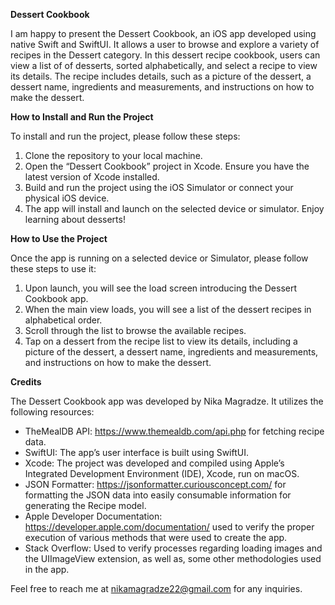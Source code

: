 **Dessert Cookbook**

I am happy to present the Dessert Cookbook, an iOS app developed using native Swift and SwiftUI. It allows a user to browse and explore a variety of recipes in the Dessert category. In this dessert recipe cookbook, users can view a list of of desserts, sorted alphabetically, and select a recipe to view its details. The recipe includes details, such as a  picture of the dessert, a dessert name, ingredients and measurements, and instructions on how to make the dessert.

**How to Install and Run the Project**

To install and run the project, please follow these steps:
1. Clone the repository to your local machine.
2. Open the “Dessert Cookbook” project in Xcode. Ensure you have the latest version of Xcode installed.
3. Build and run the project using the iOS Simulator or connect your physical iOS device.
4. The app will install and launch on the selected device or simulator. Enjoy learning about desserts!

**How to Use the Project**

Once the app is running on a selected device or Simulator, please follow these steps to use it:
1. Upon launch, you will see the load screen introducing the Dessert Cookbook app.
2. When the main view loads, you will see a list of the dessert recipes in alphabetical order.
3. Scroll through the list to browse the available recipes.
4. Tap on a dessert from the recipe list to view its details, including a  picture of the dessert, a dessert name, ingredients and measurements, and instructions on how to make the dessert.

**Credits**

The Dessert Cookbook app was developed by Nika Magradze. It utilizes the following resources:

- TheMealDB API: https://www.themealdb.com/api.php for fetching recipe data.
- SwiftUI: The app’s user interface is built using SwiftUI.
- Xcode: The project was developed and compiled using Apple’s Integrated Development Environment (IDE), Xcode, run on macOS.
- JSON Formatter: https://jsonformatter.curiousconcept.com/ for formatting the JSON data into easily consumable information for generating the Recipe model.
- Apple Developer Documentation: https://developer.apple.com/documentation/ used to verify the proper execution of various methods that were used to create the app.
- Stack Overflow: Used to verify processes regarding loading images and the UIImageView extension, as well as, some other methodologies used in the app.

Feel free to reach me at nikamagradze22@gmail.com for any inquiries.
